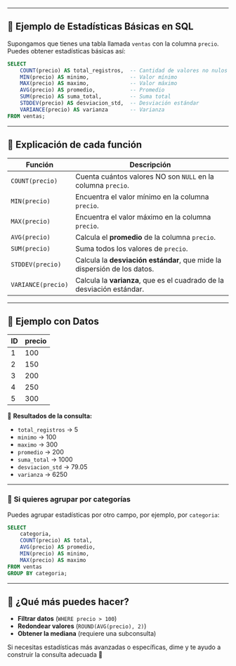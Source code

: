 
---

## 📌 **Ejemplo de Estadísticas Básicas en SQL**  

Supongamos que tienes una tabla llamada `ventas` con la columna `precio`. Puedes obtener estadísticas básicas así:  

```sql
SELECT 
    COUNT(precio) AS total_registros,  -- Cantidad de valores no nulos
    MIN(precio) AS minimo,             -- Valor mínimo
    MAX(precio) AS maximo,             -- Valor máximo
    AVG(precio) AS promedio,           -- Promedio
    SUM(precio) AS suma_total,         -- Suma total
    STDDEV(precio) AS desviacion_std,  -- Desviación estándar
    VARIANCE(precio) AS varianza       -- Varianza
FROM ventas;
```

---

## 📌 **Explicación de cada función**  

| **Función**       | **Descripción** |
|-------------------|---------------|
| `COUNT(precio)`  | Cuenta cuántos valores NO son `NULL` en la columna `precio`. |
| `MIN(precio)`    | Encuentra el valor mínimo en la columna `precio`. |
| `MAX(precio)`    | Encuentra el valor máximo en la columna `precio`. |
| `AVG(precio)`    | Calcula el **promedio** de la columna `precio`. |
| `SUM(precio)`    | Suma todos los valores de `precio`. |
| `STDDEV(precio)` | Calcula la **desviación estándar**, que mide la dispersión de los datos. |
| `VARIANCE(precio)` | Calcula la **varianza**, que es el cuadrado de la desviación estándar. |

---

## 📌 **Ejemplo con Datos**
| ID | precio |
|----|--------|
| 1  | 100    |
| 2  | 150    |
| 3  | 200    |
| 4  | 250    |
| 5  | 300    |

🔹 **Resultados de la consulta:**  
- `total_registros` → 5  
- `minimo` → 100  
- `maximo` → 300  
- `promedio` → 200  
- `suma_total` → 1000  
- `desviacion_std` → 79.05  
- `varianza` → 6250  

---

### 📌 **Si quieres agrupar por categorías**  
Puedes agrupar estadísticas por otro campo, por ejemplo, por `categoria`:  

```sql
SELECT 
    categoria,
    COUNT(precio) AS total,
    AVG(precio) AS promedio,
    MIN(precio) AS minimo,
    MAX(precio) AS maximo
FROM ventas
GROUP BY categoria;
```

---

## 📌 **¿Qué más puedes hacer?**
- **Filtrar datos** (`WHERE precio > 100`)  
- **Redondear valores** (`ROUND(AVG(precio), 2)`)  
- **Obtener la mediana** (requiere una subconsulta)  

Si necesitas estadísticas más avanzadas o específicas, dime y te ayudo a construir la consulta adecuada 🚀